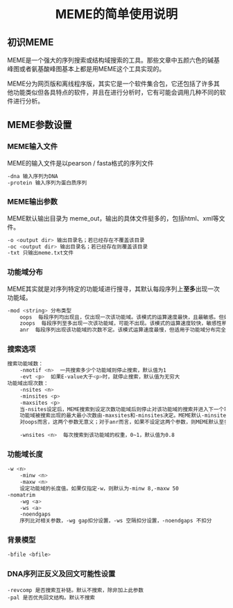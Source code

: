 # <div align=center>MEME的简单使用说明</div>

## 初识MEME

MEME是一个强大的序列搜索或结构域搜索的工具。那些文章中五颜六色的碱基峰图或者氨基酸峰图基本上都是用MEME这个工具实现的。

MEME分为网页版和离线程序版，其实它是一个软件集合包，它还包括了许多其他功能类似但各具特点的软件，并且在进行分析时，它有可能会调用几种不同的软件进行分析。

## MEME参数设置

### MEME输入文件

MEME的输入文件是以pearson / fasta格式的序列文件

```bash
-dna 输入序列为DNA
-protein 输入序列为蛋白质序列
```

### MEME输出参数

MEME默认输出目录为 meme_out，输出的具体文件挺多的，包括html、xml等文件。

```bash
-o <output dir> 输出目录名；若已经存在不覆盖该目录
-oc <output dir> 输出目录名；若已经存在则覆盖该目录
-txt 只输出meme.txt文件
```

### 功能域分布

MEME其实就是对序列特定的功能域进行搜寻，其默认每段序列上**至多**出现一次功能域。

```bash
-mod <string> 分布类型
	oops  每段序列均出现且，仅出现一次该功能域。该模式的运算速度最快，且最敏感。但如果并不是所有序列均包含该功能域则可能会导致结果不准确。
	zoops  每段序列至多出现一次该功能域，可能不出现。该模式的运算速度较快，敏感性稍弱。
	anr  每段序列出现该功能域的次数不定。该模式运算速度最慢，但适用于功能域分布完全未知的情况。
```

### 搜索选项

```bash
搜索功能域数：
	-nmotif <n>  一共搜索多少个功能域则停止搜索，默认值为1
	-evt <p>  如果E-value大于<p>时，就停止搜索，默认值为无穷大
功能域出现次数：
	-nsites <n>
	-minsites <p>
	-maxsites <p>
	当-nsites设定后，MEME搜索到设定次数功能域后则停止对该功能域的搜索并进入下一个功能域搜索。
	功能域被搜索出现的最大最小次数由-maxsites和-minsites决定。MEME默认-minsites为2，-maxsites的默认值根据搜索模式不同稍有区别：zoops为序列总数，anr为5倍序列总数或50之间的最小值。
	对oops而言，这两个参数无意义；对于anr而言，如果不设定这两个参数，则MEME默认至多搜索50次功能域。
	
	-wnsites <n>  每次搜索到该功能域的权重，0~1，默认值为0.8
```

### 功能域长度

```bash
-w <n>
	-minw <n>
	-maxw <n>
	设定功能域的长度值。如果仅指定-w，则默认为-minw 8,-maxw 50
-nomatrim
	-wg <a>
	-ws <a>
	-noendgaps
	序列比对相关参数，-wg gap扣分设置，-ws 空隔扣分设置，-noendgaps 不扣分
```

### 背景模型

```bash
-bfile <bfile>
```

### DNA序列正反义及回文可能性设置

```
-revcomp 是否搜索互补链。默认不搜索，除非加上此参数
-pal 是否优先回文结构。默认不搜索
```


